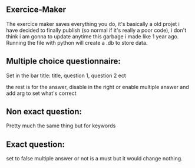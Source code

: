 ## Exercice-Maker
The exercice maker saves everything you do, it's basically a old projet i have decided to finally publish (so normal if it's really a poor code), i don't think i am gonna to update anytime this garbage i made like 1 year ago. Running the file with python will create a .db to store data.

## Multiple choice questionnaire:
Set in the bar title:
title, question 1, question 2 ect

the rest is for the answer, disable in the right or enable multiple answer
and add arg to set what's correct

## Non exact question:
Pretty much the same thing but for keywords

## Exact question:
set to false multiple answer or not is a must but it would change nothing.
